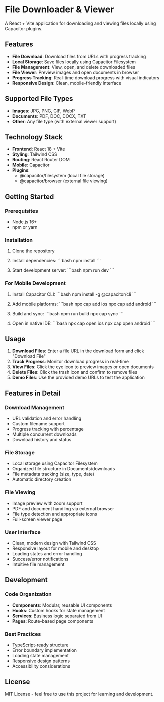 # File Downloader & Viewer

A React + Vite application for downloading and viewing files locally using Capacitor plugins.

## Features

- **File Download**: Download files from URLs with progress tracking
- **Local Storage**: Save files locally using Capacitor Filesystem
- **File Management**: View, open, and delete downloaded files
- **File Viewer**: Preview images and open documents in browser
- **Progress Tracking**: Real-time download progress with visual indicators
- **Responsive Design**: Clean, mobile-friendly interface

## Supported File Types

- **Images**: JPG, PNG, GIF, WebP
- **Documents**: PDF, DOC, DOCX, TXT
- **Other**: Any file type (with external viewer support)

## Technology Stack

- **Frontend**: React 18 + Vite
- **Styling**: Tailwind CSS
- **Routing**: React Router DOM
- **Mobile**: Capacitor
- **Plugins**: 
  - @capacitor/filesystem (local file storage)
  - @capacitor/browser (external file viewing)


## Getting Started

### Prerequisites

- Node.js 16+
- npm or yarn

### Installation

1. Clone the repository
2. Install dependencies:
   \`\`\`bash
   npm install
   \`\`\`

3. Start development server:
   \`\`\`bash
   npm run dev
   \`\`\`

### For Mobile Development

1. Install Capacitor CLI:
   \`\`\`bash
   npm install -g @capacitor/cli
   \`\`\`

2. Add mobile platforms:
   \`\`\`bash
   npx cap add ios
   npx cap add android
   \`\`\`

3. Build and sync:
   \`\`\`bash
   npm run build
   npx cap sync
   \`\`\`

4. Open in native IDE:
   \`\`\`bash
   npx cap open ios
   npx cap open android
   \`\`\`

## Usage

1. **Download Files**: Enter a file URL in the download form and click "Download File"
2. **Track Progress**: Monitor download progress in real-time
3. **View Files**: Click the eye icon to preview images or open documents
4. **Delete Files**: Click the trash icon and confirm to remove files
5. **Demo Files**: Use the provided demo URLs to test the application

## Features in Detail

### Download Management
- URL validation and error handling
- Custom filename support
- Progress tracking with percentage
- Multiple concurrent downloads
- Download history and status

### File Storage
- Local storage using Capacitor Filesystem
- Organized file structure in Documents/downloads
- File metadata tracking (size, type, date)
- Automatic directory creation

### File Viewing
- Image preview with zoom support
- PDF and document handling via external browser
- File type detection and appropriate icons
- Full-screen viewer page

### User Interface
- Clean, modern design with Tailwind CSS
- Responsive layout for mobile and desktop
- Loading states and error handling
- Success/error notifications
- Intuitive file management

## Development

### Code Organization
- **Components**: Modular, reusable UI components
- **Hooks**: Custom hooks for state management
- **Services**: Business logic separated from UI
- **Pages**: Route-based page components

### Best Practices
- TypeScript-ready structure
- Error boundary implementation
- Loading state management
- Responsive design patterns
- Accessibility considerations

## License

MIT License - feel free to use this project for learning and development.

